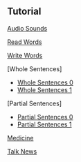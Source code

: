 ## Tutorial

[Audio Sounds](audio-sounds/)

[Read Words](read-words/)

[Write Words](write-words/)

[Whole Sentences]

- [Whole Sentences 0](whole-sentences/?id=0)
- [Whole Sentences 1](whole-sentences/?id=1)

[Partial Sentences]

- [Partial Sentences 0](partial-sentences/?id=0)
- [Partial Sentences 1](partial-sentences/?id=1)

[Medicine](medicine/)

[Talk News](talk-news/)
